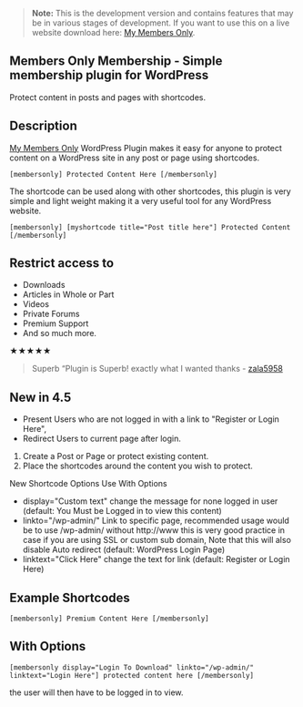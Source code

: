 > **Note:** This is the development version and contains features that may be in various stages of development. If you want to use this on a live website download here: [My Members Only](https://wordpress.org/plugins/iceyi-members-only/).

## Members Only Membership - Simple membership plugin for WordPress


Protect content in posts and pages with shortcodes.

##  Description
[My Members Only](https://switchwebdev.com/wordpress-plugins/) WordPress Plugin makes it easy for anyone to protect content on a WordPress site in any post or page using shortcodes.

`[membersonly]
Protected Content Here
[/membersonly] `

The shortcode can be used along with other shortcodes, this plugin is very simple and light weight making it a very useful tool for any WordPress website.

`[membersonly]
[myshortcode title="Post title here"]
Protected Content
[/membersonly] `

## Restrict access to 
* Downloads
* Articles in Whole or Part
* Videos
* Private Forums
* Premium Support
* And so much more.

★★★★★
> Superb “Plugin is Superb! exactly what I wanted thanks - [zala5958](https://wordpress.org/support/users/zala5958/)

##  New in 4.5
* Present Users who are not logged in with a link to "Register or Login Here",
* Redirect Users to current page after login.

1. Create a Post or Page or protect existing content.
2. Place the shortcodes around the content you wish to protect.


New Shortcode Options Use With Options

* display="Custom text" change the message for none logged in user (default: You Must be Logged in to view this content)
* linkto="/wp-admin/" Link to specific page, recommended usage would be to use /wp-admin/ without http://www this is very good practice in case if you are using SSL or custom sub domain, Note that this will also disable Auto redirect (default: WordPress Login Page)
* linktext="Click Here" change the text for link (default: Register or Login Here)


##  Example Shortcodes

`[membersonly]
Premium Content Here
[/membersonly] `


##  With Options 
`[membersonly display="Login To Download" linkto="/wp-admin/" linktext="Login Here"] protected content here [/membersonly] `


the user will then have to be logged in to view.

